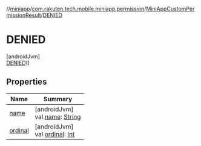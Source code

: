 //[miniapp](../../../../index.md)/[com.rakuten.tech.mobile.miniapp.permission](../../index.md)/[MiniAppCustomPermissionResult](../index.md)/[DENIED](index.md)

# DENIED

[androidJvm]\
[DENIED](index.md)()

## Properties

| Name | Summary |
|---|---|
| [name](../-a-l-l-o-w-e-d/index.md#-372974862%2FProperties%2F1451286739) | [androidJvm]<br>val [name](../-a-l-l-o-w-e-d/index.md#-372974862%2FProperties%2F1451286739): [String](https://kotlinlang.org/api/latest/jvm/stdlib/kotlin/-string/index.html) |
| [ordinal](../-a-l-l-o-w-e-d/index.md#-739389684%2FProperties%2F1451286739) | [androidJvm]<br>val [ordinal](../-a-l-l-o-w-e-d/index.md#-739389684%2FProperties%2F1451286739): [Int](https://kotlinlang.org/api/latest/jvm/stdlib/kotlin/-int/index.html) |
